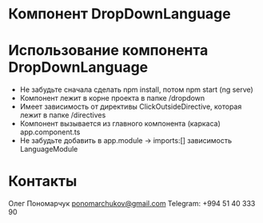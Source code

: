 # Компонент DropDownLanguage

# Использование компонента DropDownLanguage

- Не забудьте сначала сделать npm install, потом npm start (ng serve)
- Компонент лежит в корне проекта в папке /dropdown
- Имеет зависимость от директивы ClickOutsideDirective, которая лежит в папке /directives
- Компонент вызывается из главного компонента (каркаса) app.component.ts
- Не забудьте добавить в app.module -> imports:[] зависимость LanguageModule


# Контакты

Олег Пономарчук
ponomarchukov@gmail.com
Telegram: +994 51 40 333 90
